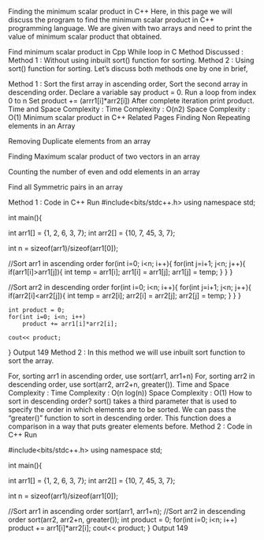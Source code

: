Finding the minimum scalar product in C++
Here, in this page we will discuss the program to find the minimum scalar product in C++ programming language. We are given with two arrays and need to print the value of minimum scalar product that obtained.

Find minimum scalar product in Cpp
While loop in C
Method Discussed :
Method 1 : Without using inbuilt sort() function for sorting.
Method 2 : Using sort() function for sorting.
Let’s discuss both methods one by one in brief,

Method 1 :
Sort the first array in ascending order,
Sort the second array in descending order.
Declare a variable say product = 0.
Run a loop from index 0 to n
Set product += (arrr1[i]*arr2[i])
After complete iteration print product.
Time and Space Complexity :
Time Complexity : O(n2)
Space Complexity : O(1)
Minimum scalar product in C++
Related Pages
Finding Non Repeating elements in an Array

Removing Duplicate elements from an array

Finding Maximum scalar product of two vectors in an array 

Counting the number of even and odd elements in an array 

Find all Symmetric pairs in an array 

Method 1 : Code in C++
Run
#include<bits/stdc++.h>
using namespace std;

int main(){

   int arr1[] = {1, 2, 6, 3, 7};
   int arr2[] = {10, 7, 45, 3, 7};

   int n = sizeof(arr1)/sizeof(arr1[0]);


   //Sort arr1 in ascending order
   for(int i=0; i<n; i++){
       for(int j=i+1; j<n; j++){ if(arr1[i]>arr1[j]){
               int temp = arr1[i];
               arr1[i] = arr1[j];
               arr1[j] = temp;
           }
       }
   }

   //Sort arr2 in descending order
   for(int i=0; i<n; i++){
       for(int j=i+1; j<n; j++){
           if(arr2[i]<arr2[j]){
                int temp = arr2[i];
                arr2[i] = arr2[j];
                arr2[j] = temp;
           }
       }
    }

    int product = 0;
    for(int i=0; i<n; i++)
        product += arr1[i]*arr2[i];

    cout<< product;

}
Output
149
Method 2 :
In this method we will use inbuilt sort function to sort the array.

For, sorting arr1 in ascending order, use sort(arr1, arr1+n)
For, sorting arr2 in descending order, use sort(arr2, arr2+n, greater()).
Time and Space Complexity :
Time Complexity : O(n log(n))
Space Complexity : O(1)
How to sort in descending order?
sort() takes a third parameter that is used to specify the order in which elements are to be sorted.
We can pass the “greater()” function to sort in descending order.
This function does a comparison in a way that puts greater elements before.
Method 2 : Code in C++
Run

#include<bits/stdc++.h>
using namespace std;

int main(){

   int arr1[] = {1, 2, 6, 3, 7};
   int arr2[] = {10, 7, 45, 3, 7};

   int n = sizeof(arr1)/sizeof(arr1[0]);


   //Sort arr1 in ascending order
   sort(arr1, arr1+n);
//Sort arr2 in descending order
sort(arr2, arr2+n, greater<int>()); int product = 0; 
for(int i=0; i<n; i++) product += arr1[i]*arr2[i]; 
cout<< product; 
}
Output
149

